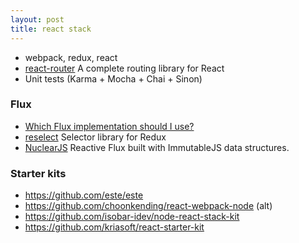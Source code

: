 ```yaml
---
layout: post
title: react stack
---
```


 - webpack, redux, react
 - [react-router](https://github.com/rackt/react-router) A complete routing library for React
 - Unit tests (Karma + Mocha + Chai + Sinon)

### Flux
- [Which Flux implementation should I use?](https://github.com/kriasoft/react-starter-kit/issues/22)
- [reselect](https://github.com/rackt/reselect) Selector library for Redux
- [NuclearJS](https://optimizely.github.io/nuclear-js/) Reactive Flux built with ImmutableJS data structures.

### Starter kits
 - https://github.com/este/este
 - https://github.com/choonkending/react-webpack-node (alt)
 - https://github.com/isobar-idev/node-react-stack-kit
 - https://github.com/kriasoft/react-starter-kit



